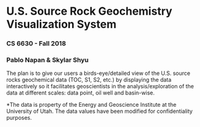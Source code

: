 # U.S. Source Rock Geochemistry Visualization System
### CS 6630 - Fall 2018
### Pablo Napan & Skylar Shyu

The plan is to give our users a birds-eye/detailed view of
the U.S. source rocks geochemical data (TOC, S1, S2, etc.) by displaying the data interactively
so it facilitates geoscientists in the analysis/exploration of the data at different
scales: data point, oil well and basin-wise.

*The data is property of the Energy and Geoscience Institute at the University of Utah. The data values have been modified
for confidentiality purposes.

